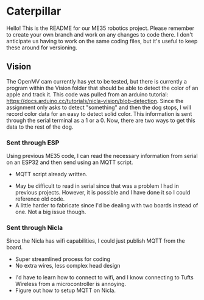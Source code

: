 # Caterpillar

Hello! This is the README for our ME35 robotics project. Please remember to create your own branch and work on any changes to code there. I don't anticipate us having to work on the same coding files, but it's useful to keep these around for versioning.

## Vision
The OpenMV cam currently has yet to be tested, but there is currently a program within the Vision folder that should be able to detect the color of an apple and track it. This code was pulled from an arduino tutorial: https://docs.arduino.cc/tutorials/nicla-vision/blob-detection. Since the assignment only asks to detect "something" and then the dog stops, I will record color data for an easy to detect solid color. This information is sent through the serial terminal as a 1 or a 0. Now, there are two ways to get this data to the rest of the dog.

### Sent through ESP
Using previous ME35 code, I can read the necessary information from serial on an ESP32 and then send using an MQTT script.
+ MQTT script already written.
- May be difficult to read in serial since that was a problem I had in previous projects. However, it is possible and I have done it so I could reference old code.
- A little harder to fabricate since I'd be dealing with two boards instead of one. Not a big issue though.

### Sent through Nicla
Since the Nicla has wifi capabilities, I could just publish MQTT from the board.
+ Super streamlined process for coding
+ No extra wires, less complex head design
- I'd have to learn how to connect to wifi, and I know connecting to Tufts Wireless from a microcontroller is annoying.
- Figure out how to setup MQTT on Nicla.